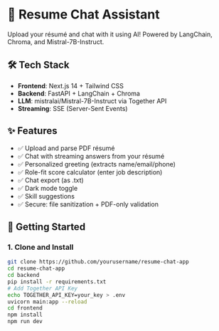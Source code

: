 # 📄 Resume Chat Assistant

Upload your résumé and chat with it using AI! Powered by LangChain, Chroma, and Mistral-7B-Instruct.


## 🛠️ Tech Stack

- **Frontend**: Next.js 14 + Tailwind CSS
- **Backend**: FastAPI + LangChain + Chroma
- **LLM**: mistralai/Mistral-7B-Instruct via Together API
- **Streaming**: SSE (Server-Sent Events)

## ✨ Features

- ✅ Upload and parse PDF résumé
- ✅ Chat with streaming answers from your résumé
- ✅ Personalized greeting (extracts name/email/phone)
- ✅ Role-fit score calculator (enter job description)
- ✅ Chat export (as .txt)
- ✅ Dark mode toggle
- ✅ Skill suggestions
- ✅ Secure: file sanitization + PDF-only validation

## 🚀 Getting Started

### 1. Clone and Install

```bash
git clone https://github.com/yourusername/resume-chat-app
cd resume-chat-app
cd backend
pip install -r requirements.txt
# Add Together API Key
echo TOGETHER_API_KEY=your_key > .env
uvicorn main:app --reload
cd frontend
npm install
npm run dev
